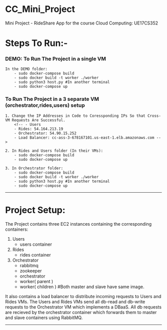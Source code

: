 # CC_Mini_Project
Mini Project - RideShare App for the course Cloud Computing: UE17CS352


# Steps To Run:-

###     DEMO: To Run The Project in a single VM
    In the DEMO folder:
        - sudo docker-compose build
        - sudo docker build -t worker ./worker
        - sudo python3 host.py #In another terminal
        - sudo docker-compose up
###     To Run The Project in a 3 separate VM (orchestrator,rides,users) setup
    1. Change the IP Addresses in Code to Coressponding IPs So that Cross-VM Requests Are Successful.
        <!-- - Users 
        - Rides: 54.164.213.19
        - Orchestrator: 54.90.15.252
        - Load Balancer: cc-ass-3-678167101.us-east-1.elb.amazonaws.com -->

    2. In Rides and Users folder (In their VMs):
        - sudo docker-compose build
        - sudo docker-compose up

    3. In Orchestrator folder:
        - sudo docker-compose build
        - sudo docker build -t worker ./worker
        - sudo python3 host.py #In another terminal
        - sudo docker-compose up
_________________________________________

# Project Setup:

The Project contains three EC2 instances containing the corresponding containers:
1. Users
    - users container
2. Rides
    - rides container
3. Orchestrator
    - rabbitmq
    - zookeeper
    - orchestrator
    - worker( parent )
    - worker( children )       #Both master and slave have same image.

It also contains a load balancer to distribute incoming requests to Users and Rides VMs.
The Users and Rides VMs send all db-read and db-write requests to the Orchestrator VM which implements a DBaaS.
All db requests are recieved by the orchestrator container which forwards them to master and slave containers using RabbitMQ.

_______________________________________
